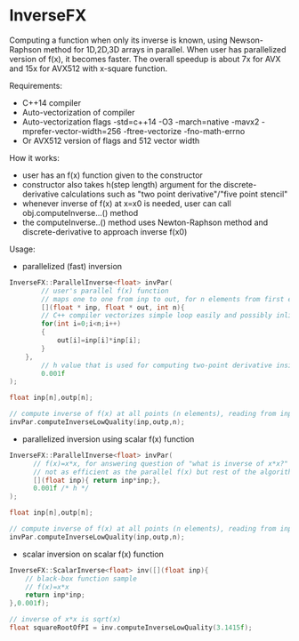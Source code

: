 # InverseFX
Computing a function when only its inverse is known, using Newson-Raphson method for 1D,2D,3D arrays in parallel. When user has parallelized version of f(x), it becomes faster. The overall speedup is about 7x for AVX and 15x for AVX512 with x-square function.

Requirements:

- C++14 compiler
- Auto-vectorization of compiler
- Auto-vectorization flags -std=c++14 -O3 -march=native -mavx2 -mprefer-vector-width=256 -ftree-vectorize -fno-math-errno
- Or AVX512 version of flags and 512 vector width

How it works:

- user has an f(x) function given to the constructor
- constructor also takes h(step length) argument for the discrete-derivative calculations such as "two point derivative"/"five point stencil"
- whenever inverse of f(x) at x=x0 is needed, user can call obj.computeInverse...() method
- the computeInverse..() method uses Newton-Raphson method and discrete-derivative to approach inverse f(x0)

Usage:

- parallelized (fast) inversion
```C++
InverseFX::ParallelInverse<float> invPar(
        // user's parallel f(x) function 
        // maps one to one from inp to out, for n elements from first element
        [](float * inp, float * out, int n){
		// C++ compiler vectorizes simple loop easily and possibly inlines this lambda for efficient SIMD
		for(int i=0;i<n;i++)
		{
		    out[i]=inp[i]*inp[i];
		}
	},
        // h value that is used for computing two-point derivative inside the inversion logic
        0.001f
);

float inp[n],outp[n];

// compute inverse of f(x) at all points (n elements), reading from inp and writing result to outp
invPar.computeInverseLowQuality(inp,outp,n); 
```

- parallelized inversion using scalar f(x) function
```C++
InverseFX::ParallelInverse<float> invPar(
      // f(x)=x*x, for answering question of "what is inverse of x*x?"
      // not as efficient as the parallel f(x) but rest of the algorithm is still parallelized
      [](float inp){ return inp*inp;},
      0.001f /* h */
);

float inp[n],outp[n];

// compute inverse of f(x) at all points (n elements), reading from inp and writing result to outp
invPar.computeInverseLowQuality(inp,outp,n); 
```

- scalar inversion on scalar f(x) function
```C++
InverseFX::ScalarInverse<float> inv([](float inp){
	// black-box function sample
	// f(x)=x*x
	return inp*inp;
},0.001f);

// inverse of x*x is sqrt(x)
float squareRootOfPI = inv.computeInverseLowQuality(3.1415f);
```
